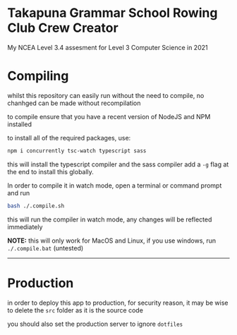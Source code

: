 # Takapuna Grammar School Rowing Club Crew Creator

My NCEA Level 3.4 assesment for Level 3 Computer Science in 2021

# Compiling

whilst this repository can easily run without the need to compile, no chanhged can be made without recompilation

to compile ensure that you have a recent version of NodeJS and NPM installed

to install all of the required packages, use:
```bash
npm i concurrently tsc-watch typescript sass
```

this will install the typescript compiler and the sass compiler
add a `-g` flag at the end to install this globally.

In order to compile it in watch mode, open a terminal or command prompt and run 
```bash
bash ./.compile.sh
```
this will run the compiler in watch mode, any changes will be reflected immediately

**NOTE:** this will only work for MacOS and Linux, if you use windows, run `./.compile.bat` (untested)

---

# Production

in order to deploy this app to production, for security reason, it may be wise to delete the `src` folder as it is the source code

you should also set the production server to ignore `dotfiles`